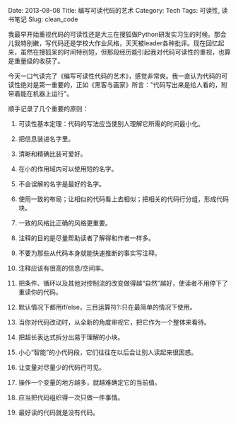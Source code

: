 Date: 2013-08-08
Title: 编写可读代码的艺术
Category: Tech
Tags: 可读性, 读书笔记
Slug: clean_code

我最早开始重视代码的可读性还是大三在搜狐做Python研发实习生的时候。那会儿我特别嫩，写代码还是学校大作业风格，天天被leader各种批评。现在回忆起来，虽然在搜狐呆的时间特别短，但那段经历能引起我对代码可读性的重视，也算是重量级的收获了。

今天一口气读完了《编写可读性代码的艺术》，感觉非常爽。我一直认为代码的可读性绝对是第一重要的，正如《黑客与画家》所言："代码写出来是给人看的，附带着能在机器上运行"。


顺手记录了几个重要的原则：

1. 可读性基本定理：代码的写法应当使别人理解它所需的时间最小化。

2. 把信息装进名字里。

3. 清晰和精确比装可爱好。

4. 在小的作用域内可以使用短的名字。

5. 不会误解的名字是最好的名字。

6. 使用一致的布局；让相似的代码看上去相似；把相关的代码行分组，形成代码块。

7. 一致的风格比正确的风格更重要。

8. 注释的目的是尽量帮助读者了解得和作者一样多。

9. 不要为那些从代码本身就能快速推断的事实写注释。

10. 注释应该有很高的信息/空间率。

11. 把条件、循环以及其他对控制流的改变做得越“自然”越好，使读者不用停下了重读你的代码。

12. 默认情况下都用if/else，三目运算符?:只在最简单的情况下使用。

13. 当你对代码改动时，从全新的角度审视它，把它作为一个整体来看待。

14. 把超长表达式拆分出易于理解的小块。

15. 小心“智能”的小代码段，它们往往在以后会让别人读起来很困惑。

16. 让变量对尽量少的代码行可见。

17. 操作一个变量的地方越多，就越难确定它的当前值。

18. 应当把代码组织得一次只做一件事情。

19. 最好读的代码就是没有代码。











